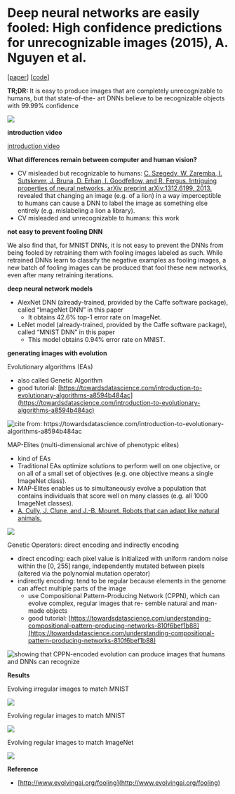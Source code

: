 # Deep neural networks are easily fooled: High confidence predictions for unrecognizable images (2015), A. Nguyen et al.

\[[paper](http://arxiv.org/pdf/1412.1897)\] \[[code](https://github.com/Evolving-AI-Lab/fooling)\]

**TR;DR:** It is easy to produce images that are completely unrecognizable to humans, but that state-of-the- art DNNs believe to be recognizable objects with 99.99% confidence

![](assets/deep-neural-networks-are-easily-fooled_001.png)

**introduction video**

[introduction video](https://youtu.be/M2IebCN9Ht4 ':include :type=iframe width=100% height=400px')

**What differences remain between computer and human vision?**

* CV misleaded but recognizable to humans: [C. Szegedy, W. Zaremba, I. Sutskever, J. Bruna, D. Erhan, I. Goodfellow, and R. Fergus. Intriguing properties of neural networks. arXiv preprint arXiv:1312.6199, 2013.](https://arxiv.org/pdf/1312.6199.pdf) revealed that changing an image \(e.g. of a lion\) in a way imperceptible to humans can cause a DNN to label the image as something else entirely \(e.g. mislabeling a lion a library\).
* CV misleaded and unrecognizable to humans: this work

**not easy to prevent fooling DNN**

We also find that, for MNIST DNNs, it is not easy to prevent the DNNs from being fooled by retraining them with fooling images labeled as such. While retrained DNNs learn to classify the negative examples as fooling images, a new batch of fooling images can be produced that fool these new networks, even after many retraining iterations.

**deep neural network models**

* AlexNet DNN \(already-trained, provided by the Caffe software package\), called “ImageNet DNN” in this paper
  * It obtains 42.6% top-1 error rate on ImageNet.
* LeNet model \(already-trained, provided by the Caffe software package\), called “MNIST DNN” in this paper
  * This model obtains 0.94% error rate on MNIST.

**generating images with evolution**

Evolutionary algorithms \(EAs\)

* also called Genetic Algorithm
* good tutorial: [https://towardsdatascience.com/introduction-to-evolutionary-algorithms-a8594b484ac](https://towardsdatascience.com/introduction-to-evolutionary-algorithms-a8594b484ac)

![cite from: https://towardsdatascience.com/introduction-to-evolutionary-algorithms-a8594b484ac ](assets/image.png)

MAP-Elites \(multi-dimensional archive of phenotypic elites\)

* kind of EAs
* Traditional EAs optimize solutions to perform well on one objective, or on all of a small set of objectives \(e.g. one objective means a single ImageNet class\).
* MAP-Elites enables us to simultaneously evolve a population that contains individuals that score well on many classes \(e.g. all 1000 ImageNet classes\).
* [A. Cully, J. Clune, and J.-B. Mouret. Robots that can adapt like natural animals.](https://arxiv.org/pdf/1407.3501v2.pdf%3B)

![](assets/deep-neural-networks-are-easily-fooled_003.png)

Genetic Operators: direct encoding and indirectly encoding

* direct encoding: each pixel value is initialized with uniform random noise within the \[0, 255\] range, independently mutated between pixels \(altered via the polynomial mutation operator\)
* indirectly encoding: tend to be regular because elements in the genome can affect multiple parts of the image
  * use Compositional Pattern-Producing Network \(CPPN\), which can evolve complex, regular images that re- semble natural and man-made objects
  * good tutorial: [https://towardsdatascience.com/understanding-compositional-pattern-producing-networks-810f6bef1b88](https://towardsdatascience.com/understanding-compositional-pattern-producing-networks-810f6bef1b88)

![showing that CPPN-encoded evolution can produce images that humans and DNNs can recognize](assets/deep-neural-networks-are-easily-fooled_006.png)

**Results**

Evolving irregular images to match MNIST

![](assets/deep-neural-networks-are-easily-fooled_002.png)

Evolving regular images to match MNIST

![](assets/deep-neural-networks-are-easily-fooled_005.png)

Evolving regular images to match ImageNet

![](assets/deep-neural-networks-are-easily-fooled_004.png)

**Reference**

* [http://www.evolvingai.org/fooling](http://www.evolvingai.org/fooling)
